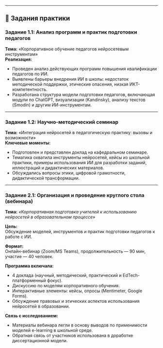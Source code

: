 
---

## 📝 Задания практики

### **Задание 1.1: Анализ программ и практик подготовки педагогов**
**Тема:** «Корпоративное обучение педагогов нейросетевым инструментам»  
**Реализация:**

- Проведен анализ действующих программ повышения квалификации педагогов по ИИ.
- Выявлены барьеры внедрения ИИ в школы: недостаток методической поддержки, этические опасения, низкая ИКТ-компетентность.
- Разработана структура модели подготовки педагогов, включающая модули по ChatGPT, визуализации (Kandinsky), анализу текстов (Smodin) и другим ИИ-инструментам.

---

### **Задание 1.2: Научно-методический семинар**
**Тема:** «Интеграция нейросетей в педагогическую практику: вызовы и возможности»  
**Ключевые моменты:**

- Подготовлен и представлен доклад на кафедральном семинаре.
- Тематика охватила инструменты нейросетей, кейсы из школьной практики, примеры использования ИИ для разработки заданий, иллюстраций и дидактических материалов.
- Обсуждались вопросы этики, цифровой грамотности, дидактической трансформации.

---

### **Задание 2.1: Организация и проведение круглого стола (вебинара)**  
**Тема:** *«Корпоративная подготовка учителей к использованию нейросетей в образовательном процессе»*

**Цель:**  
Обсуждение моделей, инструментов и практик подготовки педагогов к работе с ИИ.

**Формат:**  
Онлайн-вебинар (Zoom/MS Teams), продолжительность — 90 мин, участие — 40 человек.

**Программа включала:**
- 4 доклада (научный, методический, практический и EdTech-платформенный фокус).
- Дискуссию по моделям корпоративного обучения.
- Интерактивные элементы: кейсы, опросы (Mentimeter, Google Forms).
- Обсуждение правовых и этических аспектов использования нейросетей в образовании.

**Связь с исследованием:**
- Материалы вебинара легли в основу выводов по применимости моделей e-learning в школьной среде.
- Обратная связь от участников использована в доработке диссертационной модели.
